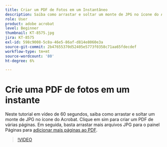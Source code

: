 ```yaml
---
title: Criar um PDF de Fotos em um Instantâneo
description: Saiba como arrastar e soltar um monte de JPG no ícone do Acrobat para criar um PDF
role: User
product: adobe acrobat
level: Beginner
thumbnail: KT-8575.jpg
jira: KT-8575
exl-id: 598c9008-5c8a-46e5-86af-d814e8060e3a
source-git-commit: 2b47655370d52405e5773f0358c71aa65fdecdef
workflow-type: tm+mt
source-wordcount: '80'
ht-degree: 6%

---
```


# Crie uma PDF de fotos em um instante

Neste tutorial em vídeo de 60 segundos, saiba como arrastar e soltar um monte de JPG no ícone do Acrobat. Clique em sim para criar um PDF de várias páginas. Em seguida, basta arrastar mais arquivos JPG para o painel Páginas para [adicionar mais páginas ao PDF](https://www.adobe.com/br/acrobat/online/add-pages-to-pdf.html).

>[!VIDEO](https://video.tv.adobe.com/v/336365?quality=12&learn=on&hidetitle=true)
